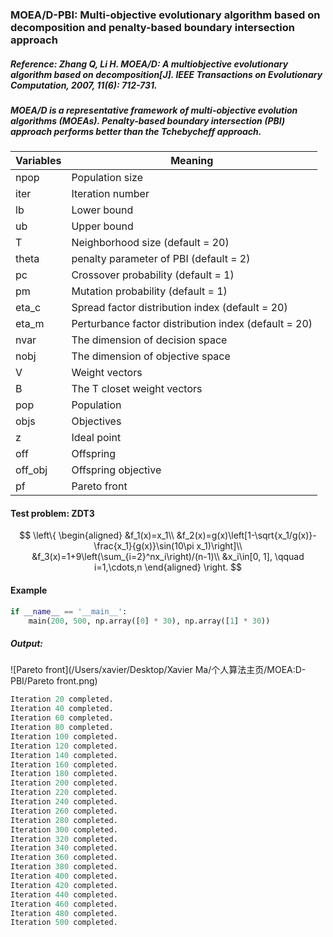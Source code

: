### MOEA/D-PBI: Multi-objective evolutionary algorithm based on decomposition and penalty-based boundary intersection approach

##### Reference: Zhang Q, Li H. MOEA/D: A multiobjective evolutionary algorithm based on decomposition[J]. IEEE Transactions on Evolutionary Computation, 2007, 11(6): 712-731.

##### MOEA/D is a representative framework of multi-objective evolution algorithms (MOEAs). Penalty-based boundary intersection (PBI) approach performs better than the Tchebycheff approach.

| Variables | Meaning                                              |
| --------- | ---------------------------------------------------- |
| npop      | Population size                                      |
| iter      | Iteration number                                     |
| lb        | Lower bound                                          |
| ub        | Upper bound                                          |
| T         | Neighborhood size (default = 20)                     |
| theta     | penalty parameter of PBI (default = 2)               |
| pc        | Crossover probability (default = 1)                  |
| pm        | Mutation probability (default = 1)                   |
| eta_c     | Spread factor distribution index (default = 20)      |
| eta_m     | Perturbance factor distribution index (default = 20) |
| nvar      | The dimension of decision space                      |
| nobj      | The dimension of objective space                     |
| V         | Weight vectors                                       |
| B         | The T closet weight vectors                          |
| pop       | Population                                           |
| objs      | Objectives                                           |
| z         | Ideal point                                          |
| off       | Offspring                                            |
| off_obj   | Offspring objective                                  |
| pf        | Pareto front                                         |

#### Test problem: ZDT3



$$
\left\{
\begin{aligned}
&f_1(x)=x_1\\
&f_2(x)=g(x)\left[1-\sqrt{x_1/g(x)}-\frac{x_1}{g(x)}\sin(10\pi x_1)\right]\\
&f_3(x)=1+9\left(\sum_{i=2}^nx_i\right)/(n-1)\\
&x_i\in[0, 1], \qquad i=1,\cdots,n
\end{aligned}
\right.
$$



#### Example

```python
if __name__ == '__main__':
    main(200, 500, np.array([0] * 30), np.array([1] * 30))
```

##### Output:

![Pareto front](/Users/xavier/Desktop/Xavier Ma/个人算法主页/MOEA:D-PBI/Pareto front.png)

```python
Iteration 20 completed.
Iteration 40 completed.
Iteration 60 completed.
Iteration 80 completed.
Iteration 100 completed.
Iteration 120 completed.
Iteration 140 completed.
Iteration 160 completed.
Iteration 180 completed.
Iteration 200 completed.
Iteration 220 completed.
Iteration 240 completed.
Iteration 260 completed.
Iteration 280 completed.
Iteration 300 completed.
Iteration 320 completed.
Iteration 340 completed.
Iteration 360 completed.
Iteration 380 completed.
Iteration 400 completed.
Iteration 420 completed.
Iteration 440 completed.
Iteration 460 completed.
Iteration 480 completed.
Iteration 500 completed.
```

